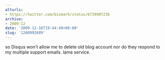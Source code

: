 ```yaml
---
alturls:
- https://twitter.com/bismark/status/6739907236
archive:
- 2009-12
date: '2009-12-16T19:44:49+00:00'
slug: '1260992689'
---
```


so Disqus won't allow me to delete old blog account nor do they respond to my multiple support emails. lame service.

